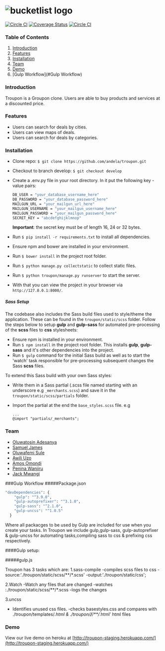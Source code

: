 # ![bucketlist logo](http://s27.postimg.org/x0kjz2v33/logo_horizontal_small.png)
[![Circle CI](https://circleci.com/gh/andela/troupon/tree/develop.svg?style=shield)](https://circleci.com/gh/andela/troupon/tree/develop) [![Coverage Status](https://coveralls.io/repos/andela/troupon/badge.svg?branch=develop&service=github)](https://coveralls.io/github/andela/troupon?branch=develop) [![Circle CI](https://img.shields.io/badge/license-MIT-blue.svg)](https://img.shields.io/badge/license-MIT-blue.svg)

### Table of Contents
1.  [Introduction](#introduction)
2.  [Features](#features)
3.  [Installation](#installation)
4.  [Team](#team)
5.  [Demo](#demo)
6.  [Gulp Workflow](#Gulp Workflow)

### <a name="introduction"></a>Introduction
Troupon is a Groupon clone. Users are able to buy products and services at a discounted price.

### <a name="features"></a>Features
- Users can search for deals by cities.
- Users can view maps of deals.
- Users can search for deals by categories.

### <a name="installation"></a>Installation
- Clone repo: `$ git clone https://github.com/andela/troupon.git`
- Checkout to branch develop: `$ git checkout develop`
- Create a .env.py file in your root directory. In it put the following key - value pairs:
	```cmd
	DB_USER = "your_database_username_here"
	DB_PASSWORD = "your_database_password_here"
	MAILGUN_URL = "your_mailgun_url_here"
	MAILGUN_USERNAME = "your_mailgun_username_here"
	MAILGUN_PASSWORD = "your_mailgun_password_here"
	SECRET_KEY = "abcdefghijklmnop"
	```
	**Important**: the secret key must be of length 16, 24 or 32 bytes.   

- Run `$ pip install -r requirements.txt` to install all dependencies.
- Ensure npm and bower are installed in your environment.
- Run `$ bower install` in the project root folder.
- Run `$ python manage.py collectstatic` to collect static files.
- Run `$ python troupon/manage.py runserver` to start the server. 
- With that you can view the project in your browser via `http://127.0.0.1:8000/`.

##### Sass Setup
The codebase also includes the Sass build files used to style/theme the application. These can be found in the `troupon/static/scss` folder. Follow the steps below to setup **gulp** and **gulp-sass** for automated pre-processing of the __scss__ files to __css__ stylesheets:   
+ Ensure npm is installed in your environment.
+ Run `$ npm install` in the project root folder. This installs **gulp**, **gulp-sass** and it's other dependencies into the project.
+ Run `$ gulp` command for the initial Sass build as well as to start the 'watch' task responsible for pre-processing subsequent changes the Sass __scss__ files.   


To extend this Sass build with your own Sass styles:   
+ Write them in a Sass partial (.scss file named starting with an underscore e.g `_merchants.scss`) and save it in the `troupon/static/scss/partials` folder.
+ Import the partial at the end the `base_styles.scss` file. e.g 
  
  ```
  ...
  @import "partials/_merchants";
  ```

### <a name="team"></a>Team
- [Oluwatosin Adesanya](https://github.com/andela-tadesanya)
- [Samuel James](https://github.com/andela-sjames)
- [Oluwafemi Sule](https://github.com/andela-osule)
- [Awili Uzo](https://github.com/andela-uawili)
- [Amos Omondi](https://github.com/andela-aomondi)
- [Penina Wanjiru](https://github.com/andela-pwanjiru)
- [Jack Mwangi](https://github.com/andela-jmwangi)

###Gulp Workflow
#####Package.json
```cmd
"devDependencies": {
    "gulp": "^3.9.0",
    "gulp-autoprefixer": "^3.1.0",
    "gulp-sass": "^2.1.0",
    "gulp-uncss": "^1.0.5"
  }
```
Where all packacges to be used by Gulp are included for use when you create your tasks.
In Troupon we include gulp,gulp-sass, gulp-autoprefixer & gulp-uncss for automating tasks,compiling sass to css & prefixing css respectively.

####Gulp setup:

#####gulp.js

Troupon has 3 tasks which are:
1.sass-compile
  -compiles scss files to css
  -source:'./troupon/static/scss/**/*.scss'
  -output:'./troupon/static/css';

2.Watch
  -Watch any files that are changed
  -watches :./troupon/static/scss/**/*.scss
  -logs the changes

3.uncss
  - Identifies unused css files.
  -checks basestyles.css and compares with ./troupon/templates/*.html & ./troupon/**/**/**/*.html' html files


### <a name="demo"></a>Demo
View our live demo on heroku at [http://troupon-staging.herokuapp.com/](http://troupon-staging.herokuapp.com/)